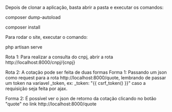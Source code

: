Depois de clonar a aplicação, basta abrir a pasta e executar os comandos:

composer dump-autoload

composer install

Para rodar o site, executar o comando:

php artisan serve

Rota 1:
Para realizar a consulta do cnpj, abrir a rota http://localhost:8000/cnpj/{cnpj}

Rota 2:
A cotação pode ser feita de duas formas
Forma 1: Passando um json como request para a rota http://localhost:8000/quote, lembrando de passar um token na variavel _token, ex: _token: "{{ csrf_token() }}" caso a requisição seja feita por ajax.

Forma 2: É possível ver o json de retorno da cotação clicando no botão "quote" no link http://localhost:8000/quote

